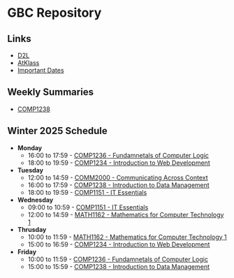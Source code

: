 # GBC Repository

## Links
- [D2L](https://learn.georgebrown.ca)
- [AtKlass](https://app.atklass.com)
- [Important Dates](https://www.georgebrown.ca/current-students/important-dates?term=27246&category=131)

## Weekly Summaries
- [COMP1238](comp1238.md)

## Winter 2025 Schedule
- **Monday**
  - 16:00 to 17:59 - [COMP1236 - Fundamnetals of Computer Logic](https://learn.georgebrown.ca/d2l/home/337951)
  - 18:00 to 19:59 - [COMP1234 - Introduction to Web Development](https://learn.georgebrown.ca/d2l/home/342901)
- **Tuesday**
  - 12:00 to 14:59 - [COMM2000 - Communicating Across Context](https://learn.georgebrown.ca/d2l/home/325160)
  - 16:00 to 17:59 - [COMP1238 - Introduction to Data Management](https://learn.georgebrown.ca/d2l/home/334969)
  - 18:00 to 19:59 - [COMP1151 - IT Essentials](https://learn.georgebrown.ca/d2l/home/335101)
- **Wednesday**
  - 09:00 to 10:59 - [COMP1151 - IT Essentials](https://learn.georgebrown.ca/d2l/home/335101)
  - 12:00 to 14:59 - [MATH1162 - Mathematics for Computer Technology 1](https://learn.georgebrown.ca/d2l/home/331954)
- **Thrusday**
  - 10:00 to 11:59 - [MATH1162 - Mathematics for Computer Technology 1](https://learn.georgebrown.ca/d2l/home/331954)
  - 15:00 to 16:59 - [COMP1234 - Introduction to Web Development](https://learn.georgebrown.ca/d2l/home/342901)
- **Friday**
  - 10:00 to 11:59 - [COMP1236 - Fundamnetals of Computer Logic](https://learn.georgebrown.ca/d2l/home/337951)
  - 15:00 to 15:59 - [COMP1238 - Introduction to Data Management](https://learn.georgebrown.ca/d2l/home/334969)
  
